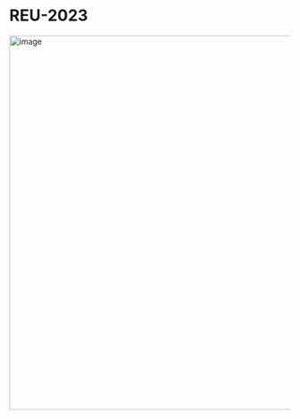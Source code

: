# REU-2023

<img width="670" alt="image" src="https://github.com/santtiospina/REU-2023/assets/75998236/feb00520-7824-43d5-929f-0e1a2b0c4768">
